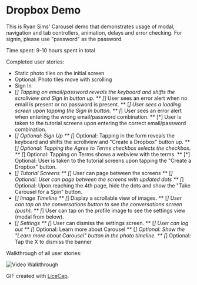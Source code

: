 # Dropbox Demo

This is Ryan Sims' Carousel demo that demonstrates usage of modal, navigation and tab controllers, animation, delays and error checking. For signin, please use "password" as the password.

Time spent: 9-10 hours spent in total

Completed user stories:

* Static photo tiles on the initial screen
 * Optional: Photo tiles move with scrolling
* Sign In
 * [*] Tapping on email/password reveals the keyboard and shifts the scrollview and Sign In button up.
** [*] User sees an error alert when no email is present or no password is present.
** [*] User sees a loading screen upon tapping the Sign In button.
** [*] User sees an error alert when entering the wrong email/password combination.
** [*] User is taken to the tutorial screens upon entering the correct email/password combination.
* [*] Optional: Sign Up
** [*] Optional: Tapping in the form reveals the keyboard and shifts the scrollview and "Create a Dropbox" button up.
** [*] Optional: Tapping the Agree to Terms checkbox selects the checkbox.
** [*] Optional: Tapping on Terms shows a webview with the terms.
** [*] Optional: User is taken to the tutorial screens upon tapping the "Create a Dropbox" button.
* [*] Tutorial Screens
** [*] User can page between the screens
** [*] Optional: User can page between the screens with updated dots
** [*] Optional: Upon reaching the 4th page, hide the dots and show the "Take Carousel for a Spin" button.
* [*] Image Timeline
** [*] Display a scrollable view of images.
** [*] User can tap on the conversations button to see the conversations screen (push).
** [*] User can tap on the profile image to see the settings view (modal from below).
* [*] Settings
** [*] User can dismiss the settings screen.
** [*] User can log out
** [*] Optional: Learn more about Carousel
** [*] Optional: Show the "Learn more about Carousel" button in the photo timeline.
** [*] Optional: Tap the X to dismiss the banner


Walkthrough of all user stories:

![Video Walkthrough](rs-carouselDemo.gif)

GIF created with [LiceCap](http://www.cockos.com/licecap/).

